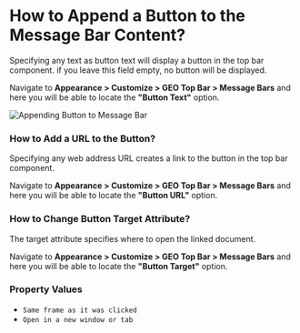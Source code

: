 # How to Append a Button to the Message Bar Content?

Specifying any text as button text will display a button in the top bar component. if you leave this field empty, no button will be displayed.

Navigate to **Appearance > Customize > GEO Top Bar > Message Bars** and here you will be able to locate the **"Button Text"** option.

![Appending Button to Message Bar](http://res.cloudinary.com/mypreview/image/upload/v1492288085/appending-button-to-message-bar_ofswkx.gif)

### How to Add a URL to the Button?

Specifying any web address URL creates a link to the button in the top bar component.

Navigate to **Appearance > Customize > GEO Top Bar > Message Bars** and here you will be able to locate the **"Button URL"** option.

### How to Change Button Target Attribute?

The target attribute specifies where to open the linked document.

Navigate to **Appearance > Customize > GEO Top Bar > Message Bars** and here you will be able to locate the **"Button Target"** option.

### Property Values

* ```Same frame as it was clicked```
* ```Open in a new window or tab```
